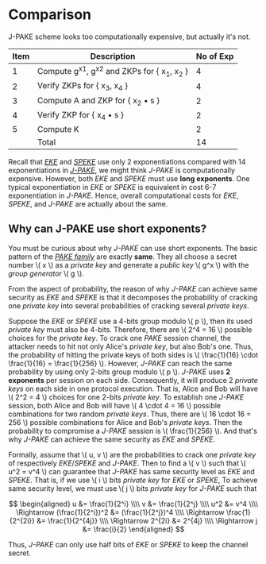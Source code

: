 # Comparison

J-PAKE scheme looks too computationally expensive,
but actually it's not.

| Item | Description                                                                          | No of Exp |
| ---- | ------------------------------------------------------------------------------------ | --------- |
| 1    | Compute g<sup>x1</sup>, g<sup>x2</sup> and ZKPs for { x<sub>1</sub>, x<sub>2</sub> } | 4         |
| 2    | Verify ZKPs for { x<sub>3</sub>, x<sub>4</sub> }                                     | 4         |
| 3    | Compute A and ZKP for { x<sub>2</sub> • s }                                          | 2         |
| 4    | Verify ZKP for { x<sub>4</sub> • s }                                                 | 2         |
| 5    | Compute K                                                                            | 2         |
|      | Total                                                                                | 14        |

Recall that [_EKE_][eke] and [_SPEKE_][speke] use only 2 exponentiations
compared with 14 exponentiations in [_J-PAKE_][jpake],
we might think _J-PAKE_ is computationally expensive.
However, both _EKE_ and _SPEKE_ must use __long exponents__.
One typical exponentiation in _EKE_ or _SPEKE_ is equivalent
in cost 6-7 exponentiation in _J-PAKE_.
Hence, overall computational costs for _EKE_, _SPEKE_, and _J-PAKE_
are actually about the same.

## Why can J-PAKE use short exponents?

You must be curious about why _J-PAKE_ can use short exponents.
The basic pattern of the [_PAKE family_][pake] are exactly __same__.
They all choose a secret number \\( x \\) as a _private key_ and
generate a _public key_ \\( g^x \\) with the _group generator_ \\( g \\).

From the aspect of probability, the reason of
why _J-PAKE_ can achieve same security as _EKE_ and _SPEKE_ is that
it decomposes the probability of cracking one _private key_ into
several probabilities of cracking several _private keys_.

Suppose the _EKE_ or _SPEKE_ use a 4-bits group modulo \\( p \\),
then its used _private key_ must also be 4-bits.
Therefore, there are \\( 2^4 = 16 \\) possible choices for the _private key_.
To crack one _PAKE_ session channel,
the attacker needs to hit not only Alice's _private key_, but also Bob's one.
Thus, the probability of hitting the private keys of both sides is
\\( \frac{1}{16} \cdot \frac{1}{16} = \frac{1}{256} \\).
However, _J-PAKE_ can reach the same probability by
using only 2-bits group modulo \\( p \\).
_J-PAKE_ uses __2 exponents__ per session on each side.
Consequently, it will produce 2 _private keys_ on each side
in one protocol execution.
That is, Alice and Bob will have \\( 2^2 = 4 \\) choices
for one 2-bits _private key_.
To establish one _J-PAKE_ session,
both Alice and Bob will have \\( 4 \cdot 4 = 16 \\)
possible combinations for two random _private keys_.
Thus, there are \\( 16 \cdot 16 = 256 \\) possible combinations for
Alice and Bob's _private keys_.
Then the probability to compromise a _J-PAKE_ session is \\( \frac{1}{256} \\).
And that's why _J-PAKE_ can achieve the same security as _EKE_ and _SPEKE_.

Formally, assume that \\( u, v \\) are the probabilities
to crack one _private key_ of respectively _EKE_/_SPEKE_ and _J-PAKE_.
Then to find a \\( v \\) such that \\( u^2 = v^4 \\) can guarantee that
_J-PAKE_ has same security level as _EKE_ and _SPEKE_.
That is, if we use \\( i \\) bits _private key_ for _EKE_ or _SPEKE_,
To achieve same security level,
we must use \\( j \\) bits _private key_ for _J-PAKE_ such that

$$
\begin{aligned}
u &= \frac{1}{2^i} \\\\
v &= \frac{1}{2^j} \\\\
u^2 &= v^4 \\\\
\Rightarrow (\frac{1}{2^i})^2 &= (\frac{1}{2^j})^4 \\\\
\Rightarrow \frac{1}{2^{2i}} &= \frac{1}{2^{4j}} \\\\
\Rightarrow 2^{2i} &= 2^{4j} \\\\
\Rightarrow j &= \frac{i}{2}
\end{aligned}
$$

Thus, _J-PAKE_ can only use half bits of _EKE_ or _SPEKE_
to keep the channel secret.

[pake]: ../../pake.md "PAKE: Password Authenticated Key Exchange"
[eke]: ../dh-eke.md "Diffie-Hellman Encrypted Key Exchange"
[speke]: ../speke.md "Simple Password Exponential Key Exchange"
[jpake]: intro.md "J-PAKE: Password Authenticated Key Exchange by Juggling Without PKI"
